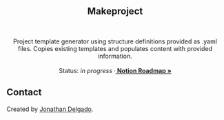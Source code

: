 <!-- Filename:      README.md -->
<!-- Author:        Jonathan Delgado -->
<!-- Description:   GitHub README -->

<!-- Header -->
<h2 align="center">Makeproject</h2>
<br />
  <p align="center">
    Project template generator using structure definitions provided as .yaml files. Copies existing templates and populates content with provided information.
    <br />
    <br />
    Status: <em>in progress</em>
    <!-- Notion Roadmap link -->
    ·<a href="https://otanan.notion.site/Makeproject-937308a8242249a8addcad8210ad45d1"><strong>
        Notion Roadmap »
    </strong></a>
  </p>
</div>

<!-- Project Demo -->
<!-- https://user-images.githubusercontent.com/6320907/189829171-1e91c3e2-0feb-4e7a-aa12-0a4d899f059b.mp4 -->

<!-- Inspired by [Workona's](https://workona.com/) tab management system and [Sublime Text's](https://www.sublimetext.com/) own [project manager](https://packagecontrol.io/packages/ProjectManager). -->

<!-- ## Table of contents
* [Contact](#contact)
* [Acknowledgments](#acknowledgments) -->


## Contact
Created by [Jonathan Delgado](https://jdelgado.net/).

<!-- <p align="right"><a href="#readme-top">Back to top</a></p> -->